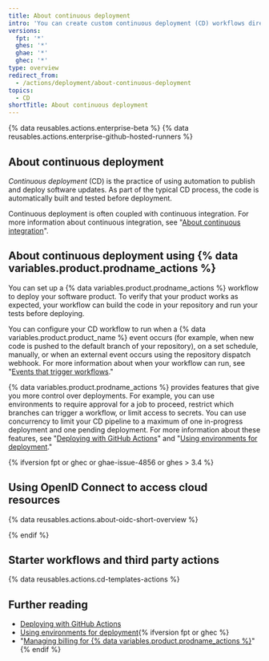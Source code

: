 ```yaml
---
title: About continuous deployment
intro: 'You can create custom continuous deployment (CD) workflows directly in your {% data variables.product.prodname_dotcom %} repository with {% data variables.product.prodname_actions %}.'
versions:
  fpt: '*'
  ghes: '*'
  ghae: '*'
  ghec: '*'
type: overview
redirect_from:
  - /actions/deployment/about-continuous-deployment
topics:
  - CD
shortTitle: About continuous deployment
---
```


{% data reusables.actions.enterprise-beta %}
{% data reusables.actions.enterprise-github-hosted-runners %}

## About continuous deployment

_Continuous deployment_ (CD) is the practice of using automation to publish and deploy software updates. As part of the typical CD process, the code is automatically built and tested before deployment.

Continuous deployment is often coupled with continuous integration. For more information about continuous integration, see "[About continuous integration](/actions/guides/about-continuous-integration)".

## About continuous deployment using {% data variables.product.prodname_actions %}

You can set up a {% data variables.product.prodname_actions %} workflow to deploy your software product. To verify that your product works as expected, your workflow can build the code in your repository and run your tests before deploying.

You can configure your CD workflow to run when a {% data variables.product.product_name %} event occurs (for example, when new code is pushed to the default branch of your repository), on a set schedule, manually, or when an external event occurs using the repository dispatch webhook. For more information about when your workflow can run, see "[Events that trigger workflows](/actions/reference/events-that-trigger-workflows)."

{% data variables.product.prodname_actions %} provides features that give you more control over deployments. For example, you can use environments to require approval for a job to proceed, restrict which branches can trigger a workflow, or limit access to secrets. You can use concurrency to limit your CD pipeline to a maximum of one in-progress deployment and one pending deployment. For more information about these features, see "[Deploying with GitHub Actions](/actions/deployment/deploying-with-github-actions)" and "[Using environments for deployment](/actions/deployment/using-environments-for-deployment)."

{% ifversion fpt or ghec or ghae-issue-4856 or ghes > 3.4 %}

## Using OpenID Connect to access cloud resources

{% data reusables.actions.about-oidc-short-overview %}

{% endif %}

## Starter workflows and third party actions

{% data reusables.actions.cd-templates-actions %}

## Further reading

- [Deploying with GitHub Actions](/actions/deployment/deploying-with-github-actions)
- [Using environments for deployment](/actions/deployment/using-environments-for-deployment){% ifversion fpt or ghec %}
- "[Managing billing for {% data variables.product.prodname_actions %}](/billing/managing-billing-for-github-actions)"{% endif %}

